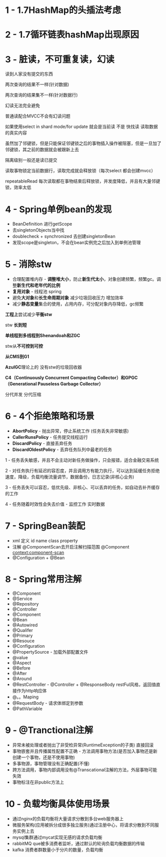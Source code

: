 # 1 - 1.7HashMap的头插法考虑

# 2 - 1.7循环链表hashMap出现原因

# 3 - 脏读，不可重复读，幻读

读到人家没有提交的东西

两次查询的结果不一样(针对数据)

两次查询的结果集不一样(针对数据行)

幻读无法完全避免



普通读配合MVCC不会有幻读问题

如果使用select in shard mode/for update 就会是当前读 不是 快找读 读取数据的真实内容

虽然加了邻键锁，但是只能保证邻键锁之后的事物插入操作被阻塞，但是一旦加了邻键锁，其之前的数据就会被跟新上去



隔离级别一般还是读已提交

读取事物锁定当前数据行，读取完成就会释放锁（每次select 都会创建mvcc）

repeatableRead 每次读取都在事物结束后释放锁，并发度降低，并且有大量邻键锁，效率太低



# 4 - Spring单例bean的发现

- BeanDefinition 进行getScope
- 去singletonObjects当中找
- doublecheck + synchronized 去创建singletonBean
- 发现scope是singleton，不会在bean实例完之后加入到单例池管理

# 5 - 消除stw

- 合理配置堆内存 - **调整堆大小**，防止**新生代太小**，对象创建频繁，频繁gc。调整**新生代和老年代的比例**
- **复用对象** - 线程池 spring
- 避免**大对象**和**长生命周期对象** 减少垃圾回收压力 增加效率
- 减少**静态变量**集合的使用，占用内存，可分配对象内存降低，gc频繁



**工程上**尝试减少**平衡stw**

stw **长到短** 

**单线程到多线程到Shenandoah和ZGC**

stw从**不可控到可控**

**从CMS到G1**



**AzulGC**理论上的 没有stw的垃圾回收器

**C4（Continuously Concurrent Compacting Collector）和GPGC（Generational Pauseless Garbage Collector）**

分代并发 分代压缩

# 6 - 4个拒绝策略和场景

- **AbortPolicy** - 抛出异常，停止系统工作 (任务丢失非常敏感)
- **CallerRunsPolicy** - 任务提交线程运行
- **DiscardPolicy** - 直接丢弃任务
- **DiscardOldestPolicy** - 丢弃任务队列中最老的任务

1 - 任务丢失敏感，并且不会主动对新任务做操作，只会报错，适合金融交易系统

2 - 对任务执行有延迟的容忍度，并且调用方有能力执行，可以达到延缓任务拒绝速度，降级，负载均衡流量调节，数据备份，日志记录(非核心业务)	

3 - 任务丢失可以容忍，低优先级、非核心、可以丢弃的任务，如自动去补齐缓存的工作

4 - 任务随着时效性会失去价值 - 监控工作 实时数据

# 7 - SpringBean装配

- xml 定义 id name class property
- 注解 @ComponentScan去开启注解扫描范围 @Component <context:component-scan>
- @Configuration + @Bean

# 8 - Spring常用注解

- @Component
- @Service
- @Repository
- @Controller
- @Component
- @Bean
- @Autowired
- @Qualifer
- @Primary
- @Resouce
- @Configuration
- @PropertySource - 加载外部配置文件
- @value
- @Aspect
- @Before
- @After
- @Around
- @RestController - @Controller + @ResponseBody restFul风格，返回值直接作为http响应体
- @。。Maping
- @RequestBody - 请求体绑定到参数
- @PathVariable

# 9 - @Tranctional注解

- 异常未被处理或者抛出了非受检异常(RuntimeException的子类) 直接回滚
- 事物嵌套并且传播属性配置不正确 - 方法调用事物方法(是否加入事物还是新创建一个事物，还是不使用事物)
- 多事物源，事物管理没有正确配置(不懂)
- 跨方法调用，事物内部调用没有@Transcational注解的方法，外层事物可能失效
- 事物标注在非public方法上

# 10 - 负载均衡具体使用场景

- 通过nginx的负载均衡将大量请求分散到多台web服务器上
- 微服务架构(应用被拆分成很多独立服务)通过注册中心，将请求分散到不同服务实例上去
- mysql集群通过mycat实现无感的请求负载均衡
- rabbitMQ que被多消费者监听，通过默认的轮询负载均衡数据的传输
- kafka 消费者群数量小于分片的数量，负载均衡





